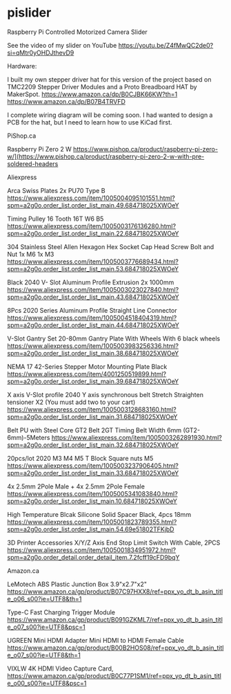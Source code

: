 # pislider
Raspberry Pi Controlled Motorized Camera Slider

See the video of my slider on YouTube
https://youtu.be/Z4fMwQC2de0?si=qMtr0yOHDJthevD9


Hardware:

I built my own stepper driver hat for this version of the project based on TMC2209 Stepper Driver Modules and a Proto Breadboard HAT by MakerSpot.
https://www.amazon.ca/dp/B0CJBK66KW?th=1
https://www.amazon.ca/dp/B07B4TRVFD

I complete wiring diagram will be coming soon. I had wanted to design a PCB for the hat, but I need to learn how to use KiCad first.

PiShop.ca

Raspberry Pi Zero 2 W
https://www.pishop.ca/product/raspberry-pi-zero-w/](https://www.pishop.ca/product/raspberry-pi-zero-2-w-with-pre-soldered-headers


Aliexpress

Arca Swiss Plates
2x PU70 Type B
https://www.aliexpress.com/item/1005004095101551.html?spm=a2g0o.order_list.order_list_main.49.684718025XWOeY

Timing Pulley 16 Tooth
16T W6 B5
https://www.aliexpress.com/item/1005003176136280.html?spm=a2g0o.order_list.order_list_main.22.684718025XWOeY

304 Stainless Steel Allen Hexagon Hex Socket Cap Head Screw Bolt and Nut
1x M6 1x M3
https://www.aliexpress.com/item/1005003776689434.html?spm=a2g0o.order_list.order_list_main.53.684718025XWOeY

Black 2040 V- Slot Aluminum Profile Extrusion
2x 1000mm
https://www.aliexpress.com/item/1005003023027840.html?spm=a2g0o.order_list.order_list_main.43.684718025XWOeY

8Pcs 2020 Series Aluminum Profile Straight Line Connector
https://www.aliexpress.com/item/1005004518404319.html?spm=a2g0o.order_list.order_list_main.44.684718025XWOeY

V-Slot Gantry Set 20-80mm Gantry Plate With Wheels
With 6 black wheels
https://www.aliexpress.com/item/1005003983256336.html?spm=a2g0o.order_list.order_list_main.38.684718025XWOeY

NEMA 17 42-Series Stepper Motor Mounting Plate
Black
https://www.aliexpress.com/item/4001250519899.html?spm=a2g0o.order_list.order_list_main.39.684718025XWOeY

X axis V-Slot profile 2040 Y axis synchronous belt Stretch Straighten tensioner
X2 (You must add two to your cart)
https://www.aliexpress.com/item/1005003128683160.html?spm=a2g0o.order_list.order_list_main.31.684718025XWOeY

Belt PU with Steel Core GT2 Belt 2GT Timing Belt Width 6mm
(GT2-6mm)-5Meters
https://www.aliexpress.com/item/1005003262891930.html?spm=a2g0o.order_list.order_list_main.32.684718025XWOeY

20pcs/lot 2020 M3 M4 M5 T Block Square nuts
M5
https://www.aliexpress.com/item/1005003237906405.html?spm=a2g0o.order_list.order_list_main.33.684718025XWOeY

4x 2.5mm 2Pole Male + 4x 2.5mm 2Pole Female
https://www.aliexpress.com/item/1005005341083840.html?spm=a2g0o.order_list.order_list_main.10.684718025XWOeY

High Temperature Blcak Silicone Solid Spacer
Black, 4pcs 18mm
https://www.aliexpress.com/item/1005001823789355.html?spm=a2g0o.order_list.order_list_main.54.69e51802TFKjbD

3D Printer Accessories X/Y/Z Axis End Stop Limit Switch
With Cable, 2PCS
https://www.aliexpress.com/item/1005001834951972.html?spm=a2g0o.order_detail.order_detail_item.7.2fcff19cFD9bqY


Amazon.ca

LeMotech ABS Plastic Junction Box
3.9"x2.7"x2"
https://www.amazon.ca/gp/product/B07C97HXX8/ref=ppx_yo_dt_b_asin_title_o06_s00?ie=UTF8&th=1

Type-C Fast Charging Trigger Module
https://www.amazon.ca/gp/product/B091GZKML7/ref=ppx_yo_dt_b_asin_title_o07_s00?ie=UTF8&psc=1

UGREEN Mini HDMI Adapter Mini HDMI to HDMI Female Cable
https://www.amazon.ca/gp/product/B00B2HOS08/ref=ppx_yo_dt_b_asin_title_o07_s00?ie=UTF8&th=1

VIXLW 4K HDMI Video Capture Card,
https://www.amazon.ca/gp/product/B0C77P1SM1/ref=ppx_yo_dt_b_asin_title_o00_s00?ie=UTF8&psc=1
